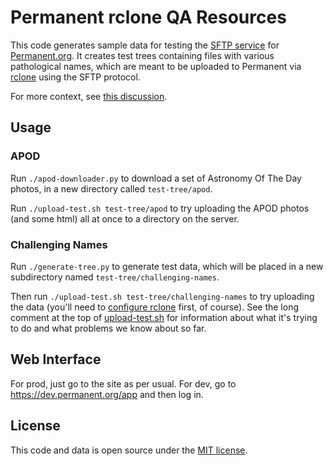# Permanent rclone QA Resources

This code generates sample data for testing the [SFTP
service](https://github.com/PermanentOrg/sftp-service) for
[Permanent.org](Permanent.org).  It creates test trees containing
files with various pathological names, which are meant to be uploaded
to Permanent via [rclone](https://rclone.org/) using the SFTP
protocol.

For more context, see [this
discussion](https://chat.opentechstrategies.com/#narrow/stream/73-Permanent/topic/QA/near/155527).

## Usage

### APOD

Run `./apod-downloader.py` to download a set of Astronomy Of The Day
photos, in a new directory called `test-tree/apod`.

Run `./upload-test.sh test-tree/apod` to try uploading the APOD photos
(and some html) all at once to a directory on the server.

### Challenging Names

Run `./generate-tree.py` to generate test data, which will be placed
in a new subdirectory named `test-tree/challenging-names`.

Then run `./upload-test.sh test-tree/challenging-names` to try uploading the data (you'll need to
[configure
rclone](https://github.com/PermanentOrg/sftp-service#running-rclone-against-permanentorg-instances)
first, of course).  See the long comment at the top of
[upload-test.sh](upload-test.sh) for information about what it's
trying to do and what problems we know about so far.

## Web Interface

For prod, just go to the site as per usual.  For dev, go to
https://dev.permanent.org/app and then log in.

## License

This code and data is open source under the [MIT license](LICENSE).
